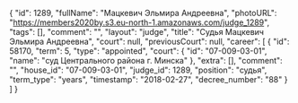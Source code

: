 {
    "id": 1289,
    "fullName": "Мацкевич Эльмира Андреевна",
    "photoURL": "https://members2020by.s3.eu-north-1.amazonaws.com/judge_1289",
    "tags": [],
    "comment": "",
    "layout": "judge",
    "title": "Судья Мацкевич Эльмира Андреевна",
    "court": null,
    "previousCourt": null,
    "career": [
        {
            "id": 58170,
            "term": 5,
            "type": "appointed",
            "court": {
                "id": "07-009-03-01",
                "name": "суд Центрального района г. Минска"
            },
            "extra": [],
            "comment": "",
            "house_id": "07-009-03-01",
            "judge_id": 1289,
            "position": "судья",
            "term_type": "years",
            "timestamp": "2018-02-27",
            "decree_number": "88"
        }
    ]
}
